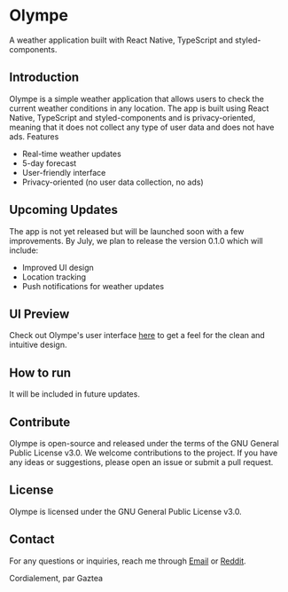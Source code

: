 # Olympe

A weather application built with React Native, TypeScript and styled-components.

## Introduction

Olympe is a simple weather application that allows users to check the current weather conditions in any location. The app is built using React Native, TypeScript and styled-components and is privacy-oriented, meaning that it does not collect any type of user data and does not have ads.
Features

- Real-time weather updates
- 5-day forecast
- User-friendly interface
- Privacy-oriented (no user data collection, no ads)

## Upcoming Updates

The app is not yet released but will be launched soon with a few improvements. By July, we plan to release the version 0.1.0 which will include:

- Improved UI design
- Location tracking
- Push notifications for weather updates

## UI Preview

Check out Olympe's user interface [here](https://www.figma.com/file/ep7hbpXNIbeNqoH2SjQvNd/Urca?node-id=0%3A1&t=4xlLEHFsVEvNQcHR-1) to get a feel for the clean and intuitive design.

## How to run

It will be included in future updates.

## Contribute

Olympe is open-source and released under the terms of the GNU General Public License v3.0. We welcome contributions to the project. If you have any ideas or suggestions, please open an issue or submit a pull request.


## License

Olympe is licensed under the GNU General Public License v3.0.


## Contact

For any questions or inquiries, reach me through [Email](mailto:heygaztea@proton.me) or [Reddit](https://www.reddit.com/user/heygaztea).

Cordialement, par Gaztea